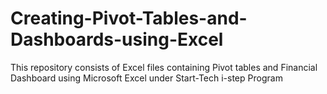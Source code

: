 # Creating-Pivot-Tables-and-Dashboards-using-Excel
This repository consists of Excel files containing Pivot tables and Financial Dashboard using Microsoft Excel under Start-Tech i-step Program
